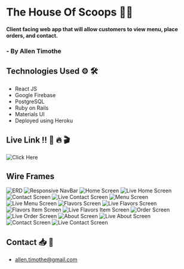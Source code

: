 # The House Of Scoops 🍨🍦

#### Client facing web app that will allow customers to view menu, place orders, and contact.

###  - By Allen Timothe

## Technologies Used ⚙️ 🛠

* React JS
* Google Firebase
* PostgreSQL
* Ruby on Rails
* Materials UI
* Deployed using Heroku

## Live Link ‼️ 🚀 🔥 🎬
![Click Here]()

## Wire Frames

![ERD](THOS-ERD.png)
![Responsive NavBar](FoodHome-ResponsiveNav.png)
![Home Screen](THOS-HOME.png)
![Live Home Screen](FoodHome-HomeScreen.png)
![Contact Screen](THOS-CONTACT.png)
![Live Contact Screen](FoodHome-Punch.png)
![Menu Screen](THOS-MENU.png)
![Live Menu Screen](FoodHome-Task.png)
![Flavors Screen](THOS-FLAVORS.png)
![Live Flavors Screen](FoodHome-Dashboard.png)
![Flavors Item Screen](THOS-FLAVORPAGE.png)
![Live Flavors Item Screen](FoodHome-Task.png)
![Order Screen](THOS-ORDER.png)
![Live Order Screen](FoodHome-Task.png)
![About Screen](THOS-ABOUT.png)
![Live About Screen](FoodHome-Task.png)
![Contact Screen](THOS-CONTACT.png)
![Live Contact Screen](FoodHome-Task.png)


## Contact 📥 📨
* allen.timothe@gmail.com
